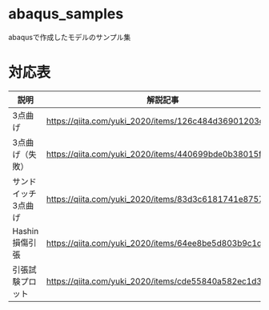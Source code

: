 # abaqus_samples
abaqusで作成したモデルのサンプル集



# 対応表

| 説明 | 解説記事 | サンプルファイル | 元動画 |
|---|---|---|---|
|3点曲げ|https://qiita.com/yuki_2020/items/126c484d36901203cb71|sample2_3point_bending.cae|https://www.youtube.com/watch?v=J4vvi-Ys-YE|
|3点曲げ（失敗）|https://qiita.com/yuki_2020/items/440699bde0b38015f0e5|sample3_3pointbending.cae|https://www.youtube.com/watch?v=SVPHLNzZv7Y|
|サンドイッチ3点曲げ|https://qiita.com/yuki_2020/items/83d3c6181741e8757c3f|sample4_composite_3pointbending.cae|https://www.youtube.com/watch?v=HeXuFETuqzI|
|Hashin損傷引張|https://qiita.com/yuki_2020/items/64ee8be5d803b9c1d44e|sample5_Hashin.cae|https://www.youtube.com/watch?v=uPVQy7JtZEA|
|引張試験プロット|https://qiita.com/yuki_2020/items/cde55840a582ec1d34ae|https://www.youtube.com/watch?v=N93cJ5YZRv4|
